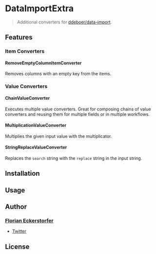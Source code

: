 DataImportExtra
===============

> Additional converters for [ddeboer/data-import](https://github.com/ddeboer/data-import).


Features
--------

### Item Converters

#### RemoveEmptyColumnItemConverter

Removes columns with an empty key from the items.

### Value Converters

#### ChainValueConverter

Executes multiple value converters. Great for composing chains of value converters and reusing them for multiple fields or in multiple workflows.

#### MultiplicationValueConverter

Multiplies the given input value with the multiplicator.

#### StringReplaceValueConverter

Replaces the `search` string with the `replace` string in the input string.


Installation
------------


Usage
-----


Author
------

### [Florian Eckerstorfer](https://florian.ec)

- [Twitter](https://twitter.com/Florian_)


License
-------